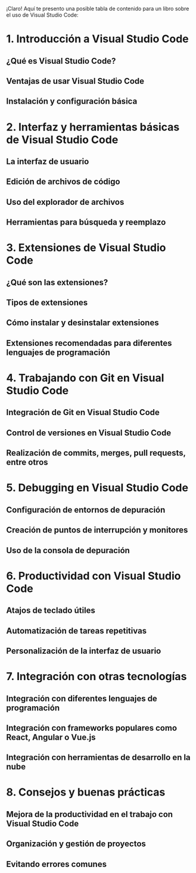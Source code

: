 ¡Claro! Aquí te presento una posible tabla de contenido para un libro sobre el uso de Visual Studio Code:

# 1. Introducción a Visual Studio Code
## ¿Qué es Visual Studio Code?
## Ventajas de usar Visual Studio Code
## Instalación y configuración básica

# 2. Interfaz y herramientas básicas de Visual Studio Code
## La interfaz de usuario
## Edición de archivos de código
## Uso del explorador de archivos
## Herramientas para búsqueda y reemplazo

# 3. Extensiones de Visual Studio Code
## ¿Qué son las extensiones?
## Tipos de extensiones
## Cómo instalar y desinstalar extensiones
## Extensiones recomendadas para diferentes lenguajes de programación

# 4. Trabajando con Git en Visual Studio Code
## Integración de Git en Visual Studio Code
## Control de versiones en Visual Studio Code
## Realización de commits, merges, pull requests, entre otros

# 5. Debugging en Visual Studio Code
## Configuración de entornos de depuración
## Creación de puntos de interrupción y monitores
## Uso de la consola de depuración

# 6. Productividad con Visual Studio Code
## Atajos de teclado útiles
## Automatización de tareas repetitivas
## Personalización de la interfaz de usuario

# 7. Integración con otras tecnologías
## Integración con diferentes lenguajes de programación
## Integración con frameworks populares como React, Angular o Vue.js
## Integración con herramientas de desarrollo en la nube

# 8. Consejos y buenas prácticas
## Mejora de la productividad en el trabajo con Visual Studio Code
## Organización y gestión de proyectos
## Evitando errores comunes

